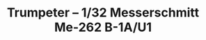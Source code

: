 ---
layout: product
title: "Trumpeter – 1/32 Messerschmitt Me-262 B-1A/U1"
price: "8700" 
desc: "N/A"
img_path: "/assets/img/TRU02237.jpg"
brand: "N/A"
available: false
special_offer: false
new: false
soon: false
cat: "010000"
subcat: "013400"
subsubcat: "0N/A"
sifra: "TRU02237"
popular: true
---